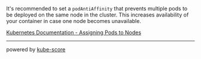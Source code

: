 It&apos;s recommended to set a ```podAntiAffinity``` that prevents multiple pods to be deployed on the same node in the cluster. This increases availability of your container in case one node becomes unavailable.

[Kubernetes Documentation - Assigning Pods to Nodes](https://kubernetes.io/docs/concepts/configuration/assign-pod-node/)

---
powered by [kube-score](https://kube-score.com/)
